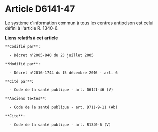 # Article D6141-47

Le système d'information commun à tous les centres antipoison est celui défini à l'article R. 1340-6.

**Liens relatifs à cet article**

	**Codifié par**:

	  - Décret n°2005-840 du 20 juillet 2005

	**Modifié par**:

	  - Décret n°2016-1744 du 15 décembre 2016 - art. 6

	**Cité par**:

	  - Code de la santé publique - art. D6141-46 (V)

	**Anciens textes**:

	  - Code de la santé publique - art. D711-9-11 (Ab)

	**Cite**:

	  - Code de la santé publique - art. R1340-6 (V)
